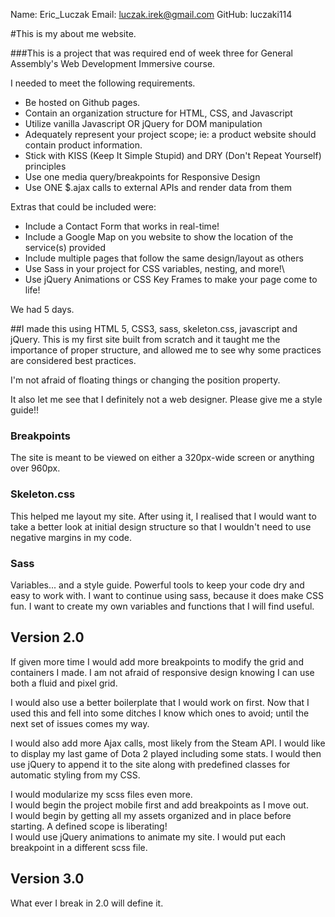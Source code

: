Name: Eric_Luczak
Email: luczak.irek@gmail.com
GitHub: luczaki114


#This is my about me website.

###This is a project that was required end of week three for General Assembly's Web Development Immersive course.

I needed to meet the following requirements.
* Be hosted on Github pages.
* Contain an organization structure for HTML, CSS, and Javascript
* Utilize vanilla Javascript OR jQuery for DOM manipulation
* Adequately represent your project scope; ie: a product website should contain product information.
* Stick with KISS (Keep It Simple Stupid) and DRY (Don't Repeat Yourself) principles
* Use one media query/breakpoints for Responsive Design
* Use ONE $.ajax calls to external APIs and render data from them

Extras that could be included were:
* Include a Contact Form that works in real-time!
* Include a Google Map on you website to show the location of the service(s) provided
* Include multiple pages that follow the same design/layout as others
* Use Sass in your project for CSS variables, nesting, and more!\
* Use jQuery Animations or CSS Key Frames to make your page come to life!

We had 5 days.


##I made this using HTML 5, CSS3, sass, skeleton.css, javascript and jQuery.
This is my first site built from scratch and it taught me the importance of proper structure, and allowed me to see why some practices are considered best practices.

I'm not afraid of floating things or changing the position property.

It also let me see that I definitely not a web designer. Please give me a style guide!!

### Breakpoints
The site is meant to be viewed on either a 320px-wide screen or anything over 960px.

### Skeleton.css
This helped me layout my site. After using it, I realised that I would want to take a better look at initial design structure so that I wouldn't need to use negative margins in my code.

### Sass
Variables... and a style guide. Powerful tools to keep your code dry and easy to work with. I want to continue using sass, because it does make CSS fun. I want to create my own variables and functions that I will find useful.

## Version 2.0
If given more time I would add more breakpoints to modify the grid and containers I made. I am not afraid of responsive design knowing I can use both a fluid and pixel grid.

I would also use a better boilerplate that I would work on first. Now that I used this and fell into some ditches I know which ones to avoid; until the next set of issues comes my way.

I would also add more Ajax calls, most likely from the Steam API. I would like to display my last game of Dota 2 played including some stats. I would then use jQuery to append it to the site along with predefined classes for automatic styling from my CSS.

I would modularize my scss files even more.<br>
I would begin the project mobile first and add breakpoints as I move out. <br>
I would begin by getting all my assets organized and in place before starting. A defined scope is liberating! <br>
I would use jQuery animations to animate my site.
I would put each breakpoint in a different scss file.<br>

## Version 3.0
What ever I break in 2.0 will define it.
